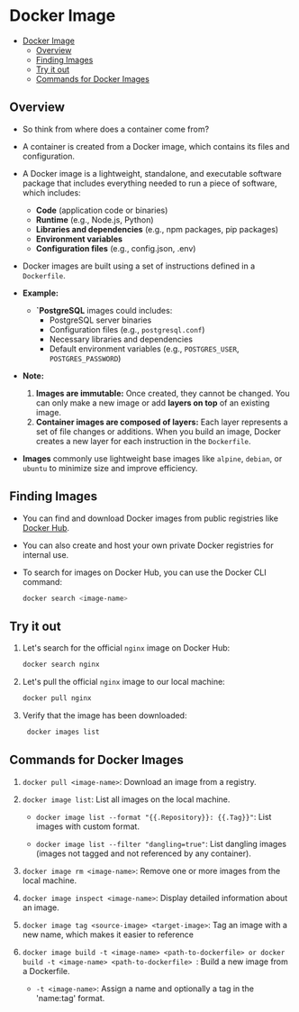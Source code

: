 # Docker Image

- [Docker Image](#docker-image)
  - [Overview](#overview)
  - [Finding Images](#finding-images)
  - [Try it out](#try-it-out)
  - [Commands for Docker Images](#commands-for-docker-images)

## Overview

- So think from where does a container come from?
- A container is created from a Docker image, which contains its files and configuration.
- A Docker image is a lightweight, standalone, and executable software package that includes everything needed to run a piece of software, which includes:

  - **Code** (application code or binaries)
  - **Runtime** (e.g., Node.js, Python)
  - **Libraries and dependencies** (e.g., npm packages, pip packages)
  - **Environment variables**
  - **Configuration files** (e.g., config.json, .env)

- Docker images are built using a set of instructions defined in a `Dockerfile`.

- **Example:**

  - **`PostgreSQL** images could includes:
    - PostgreSQL server binaries
    - Configuration files (e.g., `postgresql.conf`)
    - Necessary libraries and dependencies
    - Default environment variables (e.g., `POSTGRES_USER`, `POSTGRES_PASSWORD`)

- **Note:**

  1. **Images are immutable:** Once created, they cannot be changed. You can only make a new image or add **layers on top** of an existing image.
  2. **Container images are composed of layers:** Each layer represents a set of file changes or additions. When you build an image, Docker creates a new layer for each instruction in the `Dockerfile`.

- **Images** commonly use lightweight base images like `alpine`, `debian`, or `ubuntu` to minimize size and improve efficiency.

## Finding Images

- You can find and download Docker images from public registries like [Docker Hub](https://hub.docker.com/).
- You can also create and host your own private Docker registries for internal use.

- To search for images on Docker Hub, you can use the Docker CLI command:

  ```bash
  docker search <image-name>
  ```

## Try it out

1. Let's search for the official `nginx` image on Docker Hub:

   ```bash
   docker search nginx
   ```

2. Let's pull the official `nginx` image to our local machine:

   ```bash
   docker pull nginx
   ```

3. Verify that the image has been downloaded:

   ```bash
    docker images list
   ```

## Commands for Docker Images

1. `docker pull <image-name>`: Download an image from a registry.
2. `docker image list`: List all images on the local machine.

   - `docker image list --format "{{.Repository}}: {{.Tag}}"`: List images with custom format.

   - `docker image list --filter "dangling=true"`: List dangling images (images not tagged and not referenced by any container).

3. `docker image rm <image-name>`: Remove one or more images from the local machine.
4. `docker image inspect <image-name>`: Display detailed information about an image.
5. `docker image tag <source-image> <target-image>`: Tag an image with a new name, which makes it easier to reference
6. `docker image build -t <image-name> <path-to-dockerfile> or docker build -t <image-name> <path-to-dockerfile> `: Build a new image from a Dockerfile.
   - `-t <image-name>`: Assign a name and optionally a tag in the 'name:tag' format.
